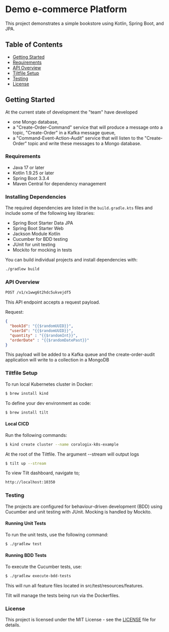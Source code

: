 # Demo e-commerce Platform

This project demonstrates a simple bookstore using Kotlin, Spring Boot, and JPA. 

## Table of Contents
- [Getting Started](#getting-started)
- [Requirements](#requirements)
- [API Overview](#api-overview)
- [Tiltfile Setup](#to-use-the-tiltfile)
- [Testing](#testing)
- [License](#license)

## Getting Started

At the current state of development the "team" have developed
- one Mongo database,
- a "Create-Order-Command" service that will produce a message onto a topic, "Create-Order" in a Kafka message queue,
- a "Command-Event-Action-Audit" service that will listen to the "Create-Order" topic and write these messages to a Mongo database.

### Requirements

- Java 17 or later
- Kotlin 1.9.25 or later
- Spring Boot 3.3.4
- Maven Central for dependency management

### Installing Dependencies

The required dependencies are listed in the `build.gradle.kts` files and include some of the following key libraries:

- Spring Boot Starter Data JPA
- Spring Boot Starter Web
- Jackson Module Kotlin
- Cucumber for BDD testing
- JUnit for unit testing
- Mockito for mocking in tests

You can build individual projects and install dependencies with:

```bash
./gradlew build
```

### API Overview

```bash
POST /v1/x1wwg6t2hdc5ukvejdf5
```

This API endpoint accepts a request payload.

Request:

```json
{
  "bookId": "{{$randomUUID}}",
  "userId": "{{$randomUUID}}",
  "quantity" : "{{$randomInt}}",
  "orderDate" : "{{$randomDatePast}}"
}
```

This payload will be added to a Kafka queue and the create-order-audit application will write to a collection in a MongoDB

### Tiltfile Setup

To run local Kubernetes cluster in Docker:
```bash
$ brew install kind
```

To define your dev environment as code:
```bash
$ brew install tilt
```
#### Local CICD

Run the following commands:
```bash
$ kind create cluster --name coralogix-k8s-example
```

At the root of the Tiltfile. The argument --stream will output logs
```bash
$ tilt up --stream
```
To view Tilt dashboard, navigate to;
```bash
http://localhost:10350
```

### Testing

The projects are configured for behaviour-driven development (BDD) using Cucumber and unit testing with JUnit. Mocking is handled by Mockito.

#### Running Unit Tests
To run the unit tests, use the following command:

```bash
$ ./gradlew test
```

#### Running BDD Tests
To execute the Cucumber tests, use:

```bash
$ ./gradlew execute-bdd-tests
```
This will run all feature files located in src/test/resources/features.

Tilt will manage the tests being run via the Dockerfiles.

### License
This project is licensed under the MIT License - see the [LICENSE](LICENSE) file for details.